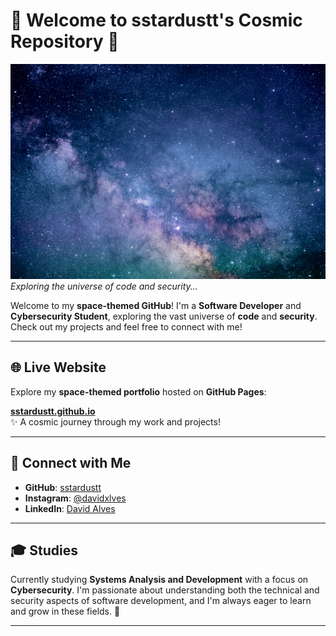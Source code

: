 # 🌌 Welcome to **sstardustt**'s Cosmic Repository 🚀

![Galaxy Background](https://github.com/sstardustt/sstardustt.github.io/blob/main/jeremy-thomas-E0AHdsENmDg-unsplash.jpg)  
*Exploring the universe of code and security...*

Welcome to my **space-themed GitHub**! I'm a **Software Developer** and **Cybersecurity Student**, exploring the vast universe of **code** and **security**. Check out my projects and feel free to connect with me!

---

## 🌐 Live Website

Explore my **space-themed portfolio** hosted on **GitHub Pages**:

[**sstardustt.github.io**](https://sstardustt.github.io/)  
✨ A cosmic journey through my work and projects!

---

## 💬 Connect with Me

- **GitHub**: [sstardustt](https://github.com/sstardustt)
- **Instagram**: [@davidxlves](https://www.instagram.com/davidxlves)
- **LinkedIn**: [David Alves](https://www.linkedin.com/in/davidxlves)

---

## 🎓 Studies

Currently studying **Systems Analysis and Development** with a focus on **Cybersecurity**. I'm passionate about understanding both the technical and security aspects of software development, and I'm always eager to learn and grow in these fields. 🚀

---
